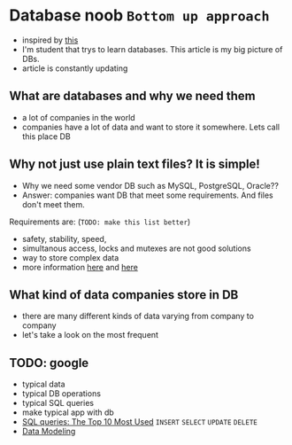 # Database noob `Bottom up approach`
- inspired by [this](https://eli.thegreenplace.net/2008/10/14/database-n00b)
- I'm student that trys to learn databases. This article is my big picture of DBs. 
- article is constantly updating

## What are databases and why we need them
- a lot of companies in the world
- companies have a lot of data and want to store it somewhere. Lets call this place DB

## Why not just use plain text files? It is simple!
- Why we need some vendor DB such as MySQL, PostgreSQL, Oracle?? 
- Answer: companies want DB that meet some requirements. And files don't meet them. 

Requirements are: (`TODO: make this list better`)

- safety, stability, speed, 
- simultanous access, locks and mutexes are not good solutions
- way to store complex data
- more information [here](https://eli.thegreenplace.net/2008/10/14/database-n00b) and [here](http://philip.greenspun.com/sql/introduction.html)

## What kind of data companies store in DB
- there are many different kinds of data varying from company to company
- let's take a look on the most frequent

##  TODO: google
- typical data
- typical DB operations
- typical SQL queries
- make typical app with db
- [SQL queries: The Top 10 Most Used](https://blog.udemy.com/sql-queries/) `INSERT` `SELECT` `UPDATE` `DELETE`
- [Data Modeling](http://philip.greenspun.com/sql/data-modeling.html)
